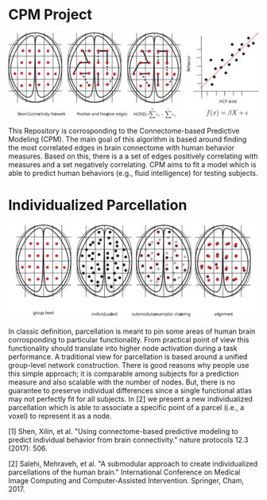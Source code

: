 # CPM Project

<center>
<img src="/images/hcp.svg"/>
</center>

This Repository is corrosponding to the Connectome-based Predictive Modeling (CPM). 
The main goal of this algorithm is based around finding the most correlated edges in brain connectome with human behavior measures. 
Based on this, there is a a set of edges positively correlating with measures and a set negatively correlating. 
CPM aims to fit a model which is able to predict human behaviors (e.g., fluid intelligence) for testing subjects. 

# Individualized Parcellation
<center>
<img src="/images/individualized-parcellation.svg"/>
</center>

In classic definition, parcellation is meant to pin some areas of human brain corrosponding to particular functionality. From practical point of view this functionality should translate into higher node activation during a task performance. A traditional view for parcellation is based around a unified group-level network construction. There is good reasons why people use this simple approach; it is comparable among subjects for a prediction measure and also scalable with the number of nodes. But, there is no guarantee to preserve individual differences since a single functional atlas may not perfectly fit for all subjects. In [2] we present a new individualized parcellation which is able to associate a specific point of a parcel (i.e., a voxel) to represent it as a node.

[1] Shen, Xilin, et al. "Using connectome-based predictive modeling to predict individual behavior from brain connectivity." nature protocols 12.3 (2017): 506.

[2] Salehi, Mehraveh, et al. "A submodular approach to create individualized parcellations of the human brain." International Conference on Medical Image Computing and Computer-Assisted Intervention. Springer, Cham, 2017.
